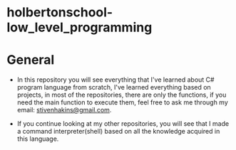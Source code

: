 # holbertonschool-low_level_programming

# General

* In this repository you will see everything that I've learned about C# program language from scratch, I've learned everything based on projects, in most of the repositories, there are only the functions, if you need the main function to execute them, feel free to ask me through my email: stivenhakins@gmail.com.

* If you continue looking at my other repositories, you will see that I made a command interpreter(shell) based on all the knowledge acquired in this language.
